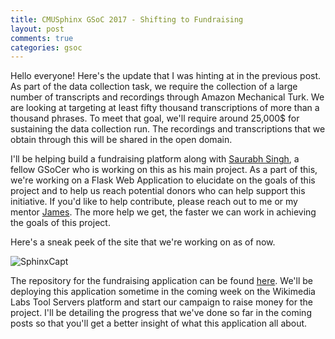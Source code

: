 ```yaml
---
title: CMUSphinx GSoC 2017 - Shifting to Fundraising
layout: post
comments: true
categories: gsoc
---
```


Hello everyone! Here's the update that I was hinting at in the previous post. As part of the data collection task, we require the collection of a large number of transcripts and recordings through Amazon Mechanical Turk.  We are looking at targeting at least fifty thousand transcriptions of more than a thousand phrases. To meet that goal, we'll require around 25,000$ for sustaining the data collection run. The recordings and transcriptions that we obtain through this will be shared in the open domain.

I'll be helping build a fundraising platform along with [Saurabh Singh](http://cse.iitkgp.ac.in/~saurabh.singh/), a fellow GSoCer who is working on this as his main project. As a part of this, we're working on a Flask Web Application to elucidate on the goals of this project and to help us reach potential donors who can help support this initiative. If you'd like to help contribute, please reach out to me or my mentor [James](http://talknicer.com/). The more help we get, the faster we can work in achieving the goals of this project.

Here's a sneak peek of the site that we're working on as of now. 

![SphinxCapt]({{site.baseurl}}/assets/leaderboard.png)

The repository for the fundraising application can be found [here](https://github.com/saurabhima/gsoc_LEADERBOARD). We'll be deploying this application sometime in the coming week on the Wikimedia Labs Tool Servers platform and start our campaign to raise money for the project. I'll be detailing the progress that we've done so far in the coming posts so that you'll get a better insight of what this application all about. 